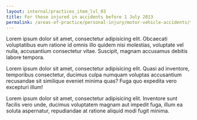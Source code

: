```yaml
---
layout: internal/practices_item_lvl_03
title: For those injured in accidents before 1 July 2013
permalink: /areas-of-practice/personal-injury/motor-vehicle-accidents/for-those-injured-in-accidents-before-1-july-2013/
---
```


Lorem ipsum dolor sit amet, consectetur adipisicing elit. Obcaecati voluptatibus eum ratione id omnis illo quidem nisi molestias, voluptate vel nulla, accusantium consectetur vitae. Suscipit, magnam accusamus debitis labore tempora.

Lorem ipsum dolor sit amet, consectetur adipisicing elit. Quasi ad inventore, temporibus consectetur, ducimus culpa numquam voluptas accusantium recusandae sit similique eveniet minima quas? Fuga quo expedita vero excepturi illum!

Lorem ipsum dolor sit amet, consectetur adipisicing elit. Inventore sunt facilis vero unde, ducimus voluptatem magnam aut impedit fuga, illum ea soluta aspernatur, repudiandae at ratione aliquid modi fugit minima.